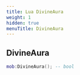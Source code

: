 ```yaml
---
title: Lua DivineAura
weight: 1
hidden: true
menuTitle: DivineAura
---
```

## DivineAura
```lua
mob:DivineAura(); -- bool
```